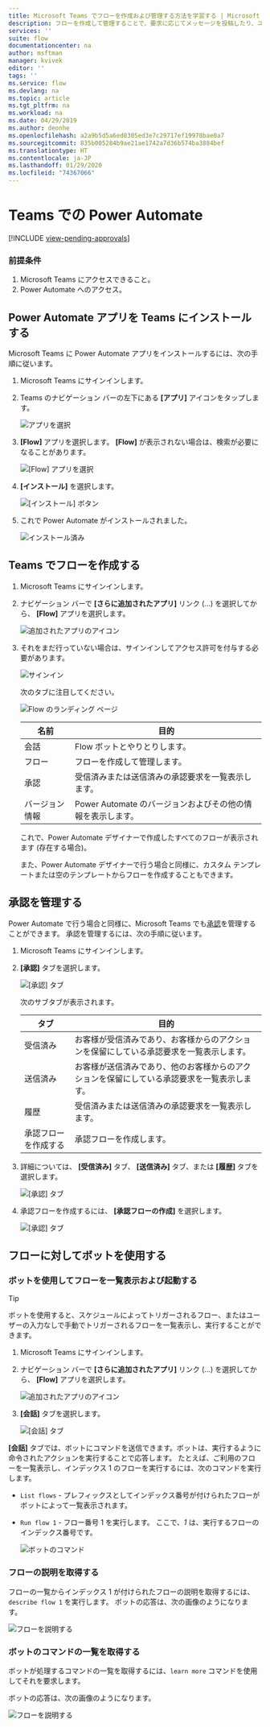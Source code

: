 ```yaml
---
title: Microsoft Teams でフローを作成および管理する方法を学習する | Microsoft Docs
description: フローを作成して管理することで、要求に応じてメッセージを投稿したり、ユーザーやチャンネルを @mention したり、応答オプションを使用してカードを投稿したりできます。
services: ''
suite: flow
documentationcenter: na
author: msftman
manager: kvivek
editor: ''
tags: ''
ms.service: flow
ms.devlang: na
ms.topic: article
ms.tgt_pltfrm: na
ms.workload: na
ms.date: 04/29/2019
ms.author: deonhe
ms.openlocfilehash: a2a9b5d5a6ed8305ed3e7c29717ef19978bae0a7
ms.sourcegitcommit: 835b005284b9ae21ae1742a7d36b574ba3884bef
ms.translationtype: HT
ms.contentlocale: ja-JP
ms.lasthandoff: 01/29/2020
ms.locfileid: "74367066"
---
```

# <a name="power-automate-in-teams"></a>Teams での Power Automate
[!INCLUDE [view-pending-approvals](includes/cc-rebrand.md)]

### <a name="prerequisites"></a>前提条件

1. Microsoft Teams にアクセスできること。
1. Power Automate へのアクセス。

## <a name="install-the-power-automate-app-in-teams"></a>Power Automate アプリを Teams にインストールする

Microsoft Teams に Power Automate アプリをインストールするには、次の手順に従います。

1. Microsoft Teams にサインインします。

1. Teams のナビゲーション バーの左下にある **[アプリ]** アイコンをタップします。

    ![アプリを選択](media/flows-teams/apps.png)

1. **[Flow]** アプリを選択します。 **[Flow]** が表示されない場合は、検索が必要になることがあります。

    ![[Flow] アプリを選択](media/flows-teams/select-flow-app.png)

1. **[インストール]** を選択します。

    ![[インストール] ボタン](media/flows-teams/select-install.png)

1. これで Power Automate がインストールされました。

    ![インストール済み](media/flows-teams/flow-installed.png)


## <a name="create-a-flow-in-teams"></a>Teams でフローを作成する

1. Microsoft Teams にサインインします。

1. ナビゲーション バーで **[さらに追加されたアプリ]** リンク (...) を選択してから、 **[Flow]** アプリを選択します。

    ![追加されたアプリのアイコン](media/flows-teams/added-apps-icon.png)

1. それをまだ行っていない場合は、サインインしてアクセス許可を付与する必要があります。

    ![サインイン](media/flows-teams/grant-permissions-sign-in.png)


    次のタブに注目してください。

    ![Flow のランディング ページ](media/flows-teams/flow-landing-page.png)

    名前|目的
    ----|-----|
    会話|Flow ボットとやりとりします。
    フロー|フローを作成して管理します。
    承認|受信済みまたは送信済みの承認要求を一覧表示します。
    バージョン情報|Power Automate のバージョンおよびその他の情報を表示します。


    これで、Power Automate デザイナーで作成したすべてのフローが表示されます (存在する場合)。 

    また、Power Automate デザイナーで行う場合と同様に、カスタム テンプレートまたは空のテンプレートからフローを作成することもできます。 

## <a name="manage-approvals"></a>承認を管理する

Power Automate で行う場合と同様に、Microsoft Teams でも[承認](modern-approvals.md)を管理することができます。 承認を管理するには、次の手順に従います。

1. Microsoft Teams にサインインします。
1. **[承認]** タブを選択します。

    ![[承認] タブ](media/flows-teams/approvals-tab.png)

    次のサブタブが表示されます。

    タブ|目的
    ----|-----|
    受信済み|お客様が受信済みであり、お客様からのアクションを保留にしている承認要求を一覧表示します。
    送信済み|お客様が送信済みであり、他のお客様からのアクションを保留にしている承認要求を一覧表示します。
    履歴|受信済みまたは送信済みの承認要求を一覧表示します。
    承認フローを作成する|承認フローを作成します。

1. 詳細については、 **[受信済み]** タブ、 **[送信済み]** タブ、または **[履歴]** タブを選択します。

    ![[承認] タブ](media/flows-teams/approvals-tab-2.png)

1. 承認フローを作成するには、 **[承認フローの作成]** を選択します。

    ![[承認] タブ](media/flows-teams/approvals-tab-3.png)

## <a name="use-the-bot-with-flows"></a>フローに対してボットを使用する

### <a name="list-and-launch-flows-with-the-bot"></a>ボットを使用してフローを一覧表示および起動する

> [!TIP]
> ボットを使用すると、スケジュールによってトリガーされるフロー、またはユーザーの入力なしで手動でトリガーされるフローを一覧表示し、実行することができます。

1. Microsoft Teams にサインインします。
1. ナビゲーション バーで **[さらに追加されたアプリ]** リンク (...) を選択してから、 **[Flow]** アプリを選択します。

    ![追加されたアプリのアイコン](media/flows-teams/added-apps-icon.png)
    
1. **[会話]** タブを選択します。

    ![[会話] タブ](media/flows-teams/conversations-tab.png)

**[会話]** タブでは、ボットにコマンドを送信できます。ボットは、実行するように命令されたアクションを実行することで応答します。 たとえば、ご利用のフローを一覧表示し、インデックス 1 のフローを実行するには、次のコマンドを実行します。

- ```List flows``` - プレフィックスとしてインデックス番号が付けられたフローがボットによって一覧表示されます。
- ```Run flow 1``` - フロー番号 1 を実行します。 ここで、*1* は、実行するフローのインデックス番号です。

   ![ボットのコマンド](media/flows-teams/bot-commands.png)

### <a name="get-the-description-for-flows"></a>フローの説明を取得する

フローの一覧からインデックス 1 が付けられたフローの説明を取得するには、```describe flow 1``` を実行します。 ボットの応答は、次の画像のようになります。

   ![フローを説明する](media/flows-teams/bot-describe.png)

### <a name="get-the-list-of-commands-for-the-bot"></a>ボットのコマンドの一覧を取得する

ボットが処理するコマンドの一覧を取得するには、```learn more``` コマンドを使用してそれを要求します。 

ボットの応答は、次の画像のようになります。

![フローを説明する](media/flows-teams/bot-learn-more.png) 
